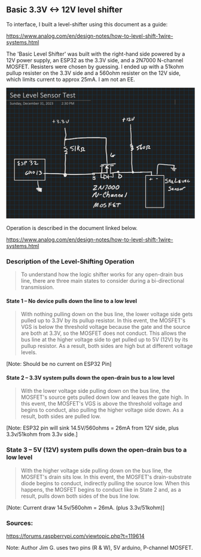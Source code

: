 ## Basic 3.3V <-> 12V level shifter

To interface, I built a level-shifter using this document as a guide:

  https://www.analog.com/en/design-notes/how-to-level-shift-1wire-systems.html

The 'Basic Level Shifter' was built with the right-hand side powered by a 12V power supply, an ESP32 as the 3.3V side, and a 2N7000 N-channel MOSFET. Resisters were chosen by guessing. I ended up with a 51kohm pullup resister on the 3.3V side and a 560ohm resister on the 12V side, which limits current to approx 25mA. I am not an EE.

![My Image](SeeLevelSensorCircuit.png)

Operation is described in the document linked below.

https://www.analog.com/en/design-notes/how-to-level-shift-1wire-systems.html

### Description of the Level-Shifting Operation

> To understand how the logic shifter works for any open-drain bus line, there are three main states to consider during a bi-directional transmission.

#### State 1 – No device pulls down the line to a low level

> With nothing pulling down on the bus line, the lower voltage side gets pulled up to 3.3V by its pullup resistor. In this event, the MOSFET's VGS is below the threshold voltage because the gate and the source are both at 3.3V, so the MOSFET does not conduct. This allows the bus line at the higher voltage side to get pulled up to 5V (12V) by its pullup resistor. As a result, both sides are high but at different voltage levels. 

[Note: Should be no current on ESP32 Pin]

#### State 2 – 3.3V system pulls down the open-drain bus to a low level

> With the lower voltage side pulling down on the bus line, the MOSFET's source gets pulled down low and leaves the gate high. In this event, the MOSFET's VGS is above the threshold voltage and begins to conduct, also pulling the higher voltage side down. As a result, both sides are pulled low. 

[Note: ESP32 pin will sink 14.5V/560ohms = 26mA from 12V side, plus 3.3v/51kohm from 3.3v side.]

### State 3 – 5V (12V) system pulls down the open-drain bus to a low level

> With the higher voltage side pulling down on the bus line, the MOSFET's drain sits low. In this event, the MOSFET's drain-substrate diode begins to conduct, indirectly pulling the source low. When this happens, the MOSFET begins to conduct like in State 2 and, as a result, pulls down both sides of the bus line low. 

[Note: Current draw 14.5v/560ohm = 26mA. (plus 3.3v/51kohm)]

### Sources:

https://forums.raspberrypi.com/viewtopic.php?t=119614

Note: Author Jim G. uses two pins (R & W), 5V arduino, P-channel MOSFET. 
